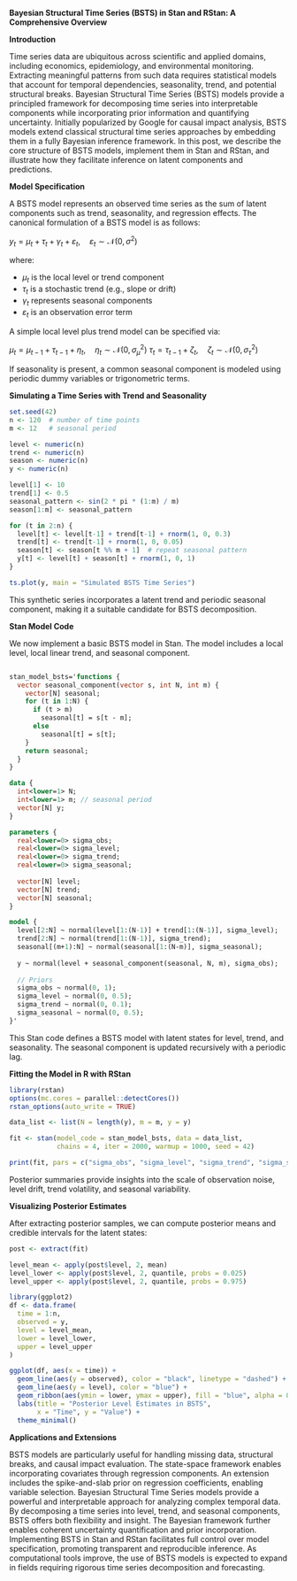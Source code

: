 **Bayesian Structural Time Series (BSTS) in Stan and RStan: A Comprehensive Overview**

**Introduction**

Time series data are ubiquitous across scientific and applied domains, including economics, epidemiology, and environmental monitoring. Extracting meaningful patterns from such data requires statistical models that account for temporal dependencies, seasonality, trend, and potential structural breaks. Bayesian Structural Time Series (BSTS) models provide a principled framework for decomposing time series into interpretable components while incorporating prior information and quantifying uncertainty. Initially popularized by Google for causal impact analysis, BSTS models extend classical structural time series approaches by embedding them in a fully Bayesian inference framework. In this post, we describe the core structure of BSTS models, implement them in Stan and RStan, and illustrate how they facilitate inference on latent components and predictions.

**Model Specification**

A BSTS model represents an observed time series as the sum of latent components such as trend, seasonality, and regression effects. The canonical formulation of a BSTS model is as follows:

$y_t = \mu_t + \tau_t + \gamma_t + \varepsilon_t, \quad \varepsilon_t \sim \mathcal{N}(0, \sigma^2)$

where:

* $\mu_t$ is the local level or trend component
* $\tau_t$ is a stochastic trend (e.g., slope or drift)
* $\gamma_t$ represents seasonal components
* $\varepsilon_t$ is an observation error term

A simple local level plus trend model can be specified via:

$\mu_t = \mu_{t-1} + \tau_{t-1} + \eta_t, \quad \eta_t \sim \mathcal{N}(0, \sigma_\mu^2)$
$\tau_t = \tau_{t-1} + \zeta_t, \quad \zeta_t \sim \mathcal{N}(0, \sigma_\tau^2)$

If seasonality is present, a common seasonal component is modeled using periodic dummy variables or trigonometric terms.

**Simulating a Time Series with Trend and Seasonality**

```r
set.seed(42)
n <- 120  # number of time points
m <- 12   # seasonal period

level <- numeric(n)
trend <- numeric(n)
season <- numeric(n)
y <- numeric(n)

level[1] <- 10
trend[1] <- 0.5
seasonal_pattern <- sin(2 * pi * (1:m) / m)
season[1:m] <- seasonal_pattern

for (t in 2:n) {
  level[t] <- level[t-1] + trend[t-1] + rnorm(1, 0, 0.3)
  trend[t] <- trend[t-1] + rnorm(1, 0, 0.05)
  season[t] <- season[t %% m + 1]  # repeat seasonal pattern
  y[t] <- level[t] + season[t] + rnorm(1, 0, 1)
}

ts.plot(y, main = "Simulated BSTS Time Series")
```

This synthetic series incorporates a latent trend and periodic seasonal component, making it a suitable candidate for BSTS decomposition.

**Stan Model Code**

We now implement a basic BSTS model in Stan. The model includes a local level, local linear trend, and seasonal component.

```stan

stan_model_bsts='functions {
  vector seasonal_component(vector s, int N, int m) {
    vector[N] seasonal;
    for (t in 1:N) {
      if (t > m)
        seasonal[t] = s[t - m];
      else
        seasonal[t] = s[t];
    }
    return seasonal;
  }
}

data {
  int<lower=1> N;
  int<lower=1> m; // seasonal period
  vector[N] y;
}

parameters {
  real<lower=0> sigma_obs;
  real<lower=0> sigma_level;
  real<lower=0> sigma_trend;
  real<lower=0> sigma_seasonal;
  
  vector[N] level;
  vector[N] trend;
  vector[N] seasonal;
}

model {
  level[2:N] ~ normal(level[1:(N-1)] + trend[1:(N-1)], sigma_level);
  trend[2:N] ~ normal(trend[1:(N-1)], sigma_trend);
  seasonal[(m+1):N] ~ normal(seasonal[1:(N-m)], sigma_seasonal);
  
  y ~ normal(level + seasonal_component(seasonal, N, m), sigma_obs);
  
  // Priors
  sigma_obs ~ normal(0, 1);
  sigma_level ~ normal(0, 0.5);
  sigma_trend ~ normal(0, 0.1);
  sigma_seasonal ~ normal(0, 0.5);
}'

```

This Stan code defines a BSTS model with latent states for level, trend, and seasonality. The seasonal component is updated recursively with a periodic lag.

**Fitting the Model in R with RStan**

```r
library(rstan)
options(mc.cores = parallel::detectCores())
rstan_options(auto_write = TRUE)

data_list <- list(N = length(y), m = m, y = y)

fit <- stan(model_code = stan_model_bsts, data = data_list,
            chains = 4, iter = 2000, warmup = 1000, seed = 42)

print(fit, pars = c("sigma_obs", "sigma_level", "sigma_trend", "sigma_seasonal"))
```

Posterior summaries provide insights into the scale of observation noise, level drift, trend volatility, and seasonal variability.

**Visualizing Posterior Estimates**

After extracting posterior samples, we can compute posterior means and credible intervals for the latent states:

```r
post <- extract(fit)

level_mean <- apply(post$level, 2, mean)
level_lower <- apply(post$level, 2, quantile, probs = 0.025)
level_upper <- apply(post$level, 2, quantile, probs = 0.975)

library(ggplot2)
df <- data.frame(
  time = 1:n,
  observed = y,
  level = level_mean,
  lower = level_lower,
  upper = level_upper
)

ggplot(df, aes(x = time)) +
  geom_line(aes(y = observed), color = "black", linetype = "dashed") +
  geom_line(aes(y = level), color = "blue") +
  geom_ribbon(aes(ymin = lower, ymax = upper), fill = "blue", alpha = 0.2) +
  labs(title = "Posterior Level Estimates in BSTS",
       x = "Time", y = "Value") +
  theme_minimal()
```


**Applications and Extensions**

BSTS models are particularly useful for handling missing data, structural breaks, and causal impact evaluation. The state-space framework enables incorporating covariates through regression components. An extension includes the spike-and-slab prior on regression coefficients, enabling variable selection. Bayesian Structural Time Series models provide a powerful and interpretable approach for analyzing complex temporal data. By decomposing a time series into level, trend, and seasonal components, BSTS offers both flexibility and insight. The Bayesian framework further enables coherent uncertainty quantification and prior incorporation. Implementing BSTS in Stan and RStan facilitates full control over model specification, promoting transparent and reproducible inference. As computational tools improve, the use of BSTS models is expected to expand in fields requiring rigorous time series decomposition and forecasting.
